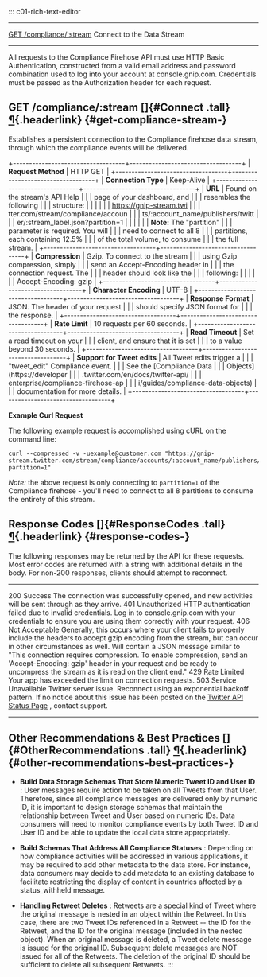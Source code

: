 <div>

::: c01-rich-text-editor
  ------------------------------------- ----------------------------
  [GET /compliance/:stream](#Connect)   Connect to the Data Stream
  ------------------------------------- ----------------------------

All requests to the Compliance Firehose API must use HTTP Basic
Authentication, constructed from a valid email address and password
combination used to log into your account at console.gnip.com.
Credentials must be passed as the Authorization header for each request.

## GET /compliance/:stream []{#Connect .tall} [¶](#get-compliance-stream-){.headerlink} {#get-compliance-stream-}

Establishes a persistent connection to the Compliance firehose data
stream, through which the compliance events will be delivered.

+-----------------------------------+-----------------------------------+
| **Request Method**                | HTTP GET                          |
+-----------------------------------+-----------------------------------+
| **Connection Type**               | Keep-Alive                        |
+-----------------------------------+-----------------------------------+
| **URL**                           | Found on the stream\'s API Help   |
|                                   | page of your dashboard, and       |
|                                   | resembles the following           |
|                                   | structure:                        |
|                                   |                                   |
|                                   |     https://gnip-stream.twi       |
|                                   | tter.com/stream/compliance/accoun |
|                                   | ts/:account_name/publishers/twitt |
|                                   | er/:stream_label.json?partition=1 |
|                                   |                                   |
|                                   | **Note:** The \"partition\"       |
|                                   | parameter is required. You will   |
|                                   | need to connect to all 8          |
|                                   | partitions, each containing 12.5% |
|                                   | of the total volume, to consume   |
|                                   | the full stream.                  |
+-----------------------------------+-----------------------------------+
| **Compression**                   | Gzip. To connect to the stream    |
|                                   | using Gzip compression, simply    |
|                                   | send an Accept-Encoding header in |
|                                   | the connection request. The       |
|                                   | header should look like the       |
|                                   | following:                        |
|                                   |                                   |
|                                   | Accept-Encoding: gzip             |
+-----------------------------------+-----------------------------------+
| **Character Encoding**            | UTF-8                             |
+-----------------------------------+-----------------------------------+
| **Response Format**               | JSON. The header of your request  |
|                                   | should specify JSON format for    |
|                                   | the response.                     |
+-----------------------------------+-----------------------------------+
| **Rate Limit**                    | 10 requests per 60 seconds.       |
+-----------------------------------+-----------------------------------+
| **Read Timeout**                  | Set a read timeout on your        |
|                                   | client, and ensure that it is set |
|                                   | to a value beyond 30 seconds.     |
+-----------------------------------+-----------------------------------+
| **Support for Tweet edits**       | All Tweet edits trigger a         |
|                                   | \"tweet_edit\" Compliance event.  |
|                                   | See the [Compliance Data          |
|                                   | Objects](https://developer        |
|                                   | .twitter.com/en/docs/twitter-api/ |
|                                   | enterprise/compliance-firehose-ap |
|                                   | i/guides/compliance-data-objects) |
|                                   | documentation for more details.   |
+-----------------------------------+-----------------------------------+

**Example Curl Request**

The following example request is accomplished using cURL on the command
line:

    curl --compressed -v -uexample@customer.com "https://gnip-stream.twitter.com/stream/compliance/accounts/:account_name/publishers/twitter/:stream_label.json?partition=1"

*Note:* the above request is only connecting to ` partition=1 ` of the
Compliance firehose - you\'ll need to connect to all 8 partitions to
consume the entirety of this stream.

## Response Codes []{#ResponseCodes .tall} [¶](#response-codes-){.headerlink} {#response-codes-}

The following responses may be returned by the API for these requests.
Most error codes are returned with a string with additional details in
the body. For non-200 responses, clients should attempt to reconnect.

  ----- --------------------- ---------------------------------------------------------------------------------------------------------------------------------------------------------------------------------------------------------------------------------------------------------------------------------------------------------------------------------------------------------------------------------------------------------------
  200   Success               The connection was successfully opened, and new activities will be sent through as they arrive.
  401   Unauthorized          HTTP authentication failed due to invalid credentials. Log in to console.gnip.com with your credentials to ensure you are using them correctly with your request.
  406   Not Acceptable        Generally, this occurs where your client fails to properly include the headers to accept gzip encoding from the stream, but can occur in other circumstances as well. Will contain a JSON message similar to \"This connection requires compression. To enable compression, send an \'Accept-Encoding: gzip\' header in your request and be ready to uncompress the stream as it is read on the client end.\"
  429   Rate Limited          Your app has exceeded the limit on connection requests.
  503   Service Unavailable   Twitter server issue. Reconnect using an exponential backoff pattern. If no notice about this issue has been posted on the [Twitter API Status Page](https://api.twitterstat.us/) , contact support.
  ----- --------------------- ---------------------------------------------------------------------------------------------------------------------------------------------------------------------------------------------------------------------------------------------------------------------------------------------------------------------------------------------------------------------------------------------------------------

## Other Recommendations & Best Practices []{#OtherRecommendations .tall} [¶](#other-recommendations-best-practices-){.headerlink} {#other-recommendations-best-practices-}

-   **Build Data Storage Schemas That Store Numeric Tweet ID and User
    ID** : User messages require action to be taken on all Tweets from
    that User. Therefore, since all compliance messages are delivered
    only by numeric ID, it is important to design storage schemas that
    maintain the relationship between Tweet and User based on numeric
    IDs. Data consumers will need to monitor compliance events by both
    Tweet ID and User ID and be able to update the local data store
    appropriately.

-   **Build Schemas That Address All Compliance Statuses** : Depending
    on how compliance activities will be addressed in various
    applications, it may be required to add other metadata to the data
    store. For instance, data consumers may decide to add metadata to an
    existing database to facilitate restricting the display of content
    in countries affected by a status_withheld message.

-   **Handling Retweet Deletes** : Retweets are a special kind of Tweet
    where the original message is nested in an object within the
    Retweet. In this case, there are two Tweet IDs referenced in a
    Retweet \-- the ID for the Retweet, and the ID for the original
    message (included in the nested object). When an original message is
    deleted, a Tweet delete message is issued for the original ID.
    Subsequent delete messages are NOT issued for all of the Retweets.
    The deletion of the original ID should be sufficient to delete all
    subsequent Retweets.
:::

</div>
